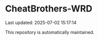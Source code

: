 # CheatBrothers-WRD

Last updated: 2025-07-02 15:17:14

This repository is automatically maintained.
